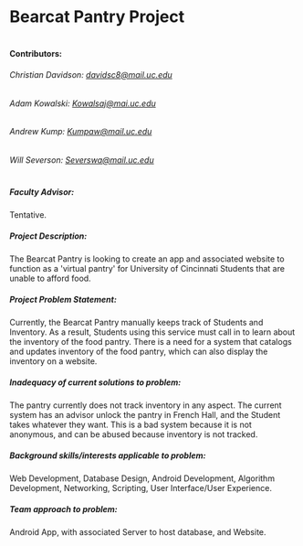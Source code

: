 # Bearcat Pantry Project
#

#### Contributors: 
###### Christian Davidson: davidsc8@mail.uc.edu
###### Adam Kowalski: Kowalsaj@mai.uc.edu
###### Andrew Kump: Kumpaw@mail.uc.edu
###### Will Severson: Severswa@mail.uc.edu
#
##### Faculty Advisor:
Tentative.
##### Project Description:
The Bearcat Pantry is looking to create an app and associated website to function as a 'virtual pantry' for University of Cincinnati Students that are unable to afford food. 
##### Project Problem Statement:
Currently, the Bearcat Pantry manually keeps track of Students and Inventory. As a result, Students using this service must call in to learn about the inventory of the food pantry. There is a need for a system that catalogs and updates inventory of the food pantry, which can also display the inventory on a website. 
##### Inadequacy of current solutions to problem:
The pantry currently does not track inventory in any aspect. The current system has an advisor unlock the pantry in French Hall, and the Student takes whatever they want. This is a bad system because it is not anonymous, and can be abused because inventory is not tracked.
##### Background skills/interests applicable to problem:
Web Development, Database Design, Android Development, Algorithm Development, Networking, Scripting, User Interface/User Experience. 
##### Team approach to problem:
Android App, with associated Server to host database, and Website. 
